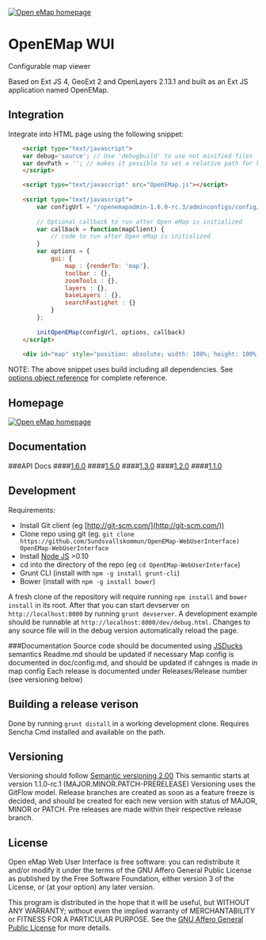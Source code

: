 <a href="http://oemap.org"><img alt="Open eMap homepage" src="http://oemap.org/images/logo.png"></a>
# OpenEMap WUI

Configurable map viewer

Based on Ext JS 4, GeoExt 2 and OpenLayers 2.13.1 and built as an Ext JS application named OpenEMap.

## Integration

Integrate into HTML page using the following snippet:

```html
    <script type="text/javascript">
    var debug='source'; // Use 'debugbuild' to use not minified files
    var devPath = ''; // makes it possible to set a relative path for html-file
    </script> 

    <script type="text/javascript" src="OpenEMap.js"></script>
    
    <script type="text/javascript">
		var configUrl = '/openemapadmin-1.6.0-rc.3/adminconfigs/config/' + id;
		
		// Optional callback to run after Open eMap is initialized
		var callback = function(mapClient) { 
			// code to run after Open eMap is initialized
		}
		var options = {
			gui: {
				map : {renderTo: 'map'},
				toolbar : {},
				zoomTools : {},
				layers : {},
				baseLayers : {},
				searchFastighet : {}
			}
		};
		
		initOpenEMap(configUrl, options, callback)
    </script>
    
	<div id="map" style="position: absolute; width: 100%; height: 100%;" class="popup"></div>
```
NOTE: The above snippet uses build including all dependencies.
See [options object reference](/doc/gui.md) for complete reference.

## Homepage
<a href="http://oemap.org"><img alt="Open eMap homepage" src="http://oemap.org/images/logo.png"></a>

## Documentation
###API Docs 
####[1.6.0](http://oemap.org/doc/OpenEMapWebUserInterface/1.6.0/)
####[1.5.0](http://oemap.org/doc/OpenEMapWebUserInterface/1.5.0/)
####[1.3.0](http://oemap.org/doc/OpenEMapWebUserInterface/1.3.0/)
####[1.2.0](http://oemap.org/doc/OpenEMapWebUserInterface/1.2.0/)
####[1.1.0](http://oemap.org/doc/OpenEMapWebUserInterface/1.1.0/)

## Development

Requirements:

* Install Git client (eg [http://git-scm.com/](http://git-scm.com/))
* Clone repo using git (eg. `git clone https://github.com/Sundsvallskommun/OpenEMap-WebUserInterface) OpenEMap-WebUserInterface` 
* Install [Node JS](https://nodejs.org/) >0.10 
* cd into the directory of the repo (eg `cd OpenEMap-WebUserInterface`)
* Grunt CLI (install with `npm -g install grunt-cli`)
* Bower (install with `npm -g install bower`)

A fresh clone of the repository will require running `npm install` and `bower install` in its root. After that you can start devserver on `http://localhost:8000` by running `grunt devserver`. A development example should be runnable at `http://localhost:8000/dev/debug.html`. Changes to any source file will in the debug version automatically reload the page.

###Documentation
Source code should be documented using [JSDucks](https://github.com/senchalabs/jsduck/wiki) semantics
Readme.md should be updated if necessary
Map config is documented in doc/config.md, and should be updated if cahnges is made in map config
Each release is documented under Releases/Release number (see versioning below) 

## Building a release verison

Done by running `grunt distall` in a working development clone. Requires Sencha Cmd installed and available on the path.

## Versioning

Versioning should follow [Semantic versioning 2.00](http://semver.org/)
This semantic starts at version 1.1.0-rc.1 (MAJOR.MINOR.PATCH-PRERELEASE)
Versioning uses the GitFlow model. Release branches are created as soon as a feature freeze is decided, and should be created for each new version with status of MAJOR, MINOR or PATCH. Pre releases are made within their respective release branch.

## License

Open eMap Web User Interface is free software: you can redistribute it and/or modify it under the terms of the GNU Affero General Public License as published by the Free Software Foundation, either version 3 of the License, or (at your option) any later version.

This program is distributed in the hope that it will be useful, but WITHOUT ANY WARRANTY; without even the implied warranty of MERCHANTABILITY or FITNESS FOR A PARTICULAR PURPOSE.  See the [GNU Affero General Public License](http://www.gnu.org/licenses/agpl-3.0.html) for more details.
